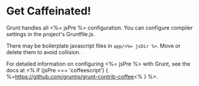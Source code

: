 # Get Caffeinated!

Grunt handles all <%= jsPre %> configuration. You can configure compiler settings in the project's Gruntfile.js.

There may be boilerplate javascript files in `app/<%= jsDir %>`. Move or delete them to avoid collision.

For detailed information on configuring <%= jsPre %> with Grunt, see the docs at <% if (jsPre === 'coffeescript') { %>https://github.com/gruntjs/grunt-contrib-coffee<% } %>.

